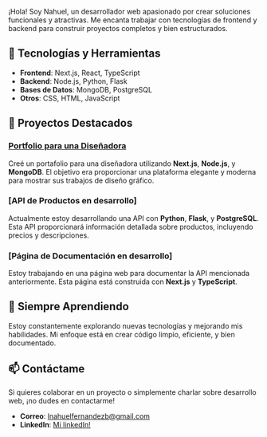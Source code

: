 ¡Hola! Soy Nahuel, un desarrollador web apasionado por crear soluciones funcionales y atractivas. Me encanta trabajar con tecnologías de frontend y backend para construir proyectos completos y bien estructurados.

## 🔧 Tecnologías y Herramientas

- **Frontend**: Next.js, React, TypeScript
- **Backend**: Node.js, Python, Flask
- **Bases de Datos**: MongoDB, PostgreSQL
- **Otros**: CSS, HTML, JavaScript

## 🚀 Proyectos Destacados

### [Portfolio para una Diseñadora](https://github.com/lnahuelfb/variocolorida)
Creé un portafolio para una diseñadora utilizando **Next.js**, **Node.js**, y **MongoDB**. El objetivo era proporcionar una plataforma elegante y moderna para mostrar sus trabajos de diseño gráfico.

### [API de Productos en desarrollo]
Actualmente estoy desarrollando una API con **Python**, **Flask**, y **PostgreSQL**. Esta API proporcionará información detallada sobre productos, incluyendo precios y descripciones.

### [Página de Documentación en desarrollo]
Estoy trabajando en una página web para documentar la API mencionada anteriormente. Esta página está construida con **Next.js** y **TypeScript**.

## 🌱 Siempre Aprendiendo

Estoy constantemente explorando nuevas tecnologías y mejorando mis habilidades. Mi enfoque está en crear código limpio, eficiente, y bien documentado.

## 📫 Contáctame

Si quieres colaborar en un proyecto o simplemente charlar sobre desarrollo web, ¡no dudes en contactarme!

- **Correo**: [lnahuelfernandezb@gmail.com](mailto:lnahuelfernandezb@gmail.com)
- **LinkedIn**: [Mi linkedIn!](https://www.linkedin.com/in/nahuel-fernandez-beschtedt/)
